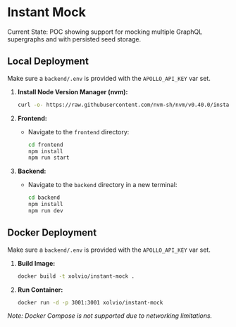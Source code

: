 # Instant Mock

Current State: POC showing support for mocking multiple GraphQL supergraphs and 
with persisted seed storage.

## Local Deployment

Make sure a `backend/.env` is provided with the `APOLLO_API_KEY` var set.

1. **Install Node Version Manager (nvm):**
   ```bash
   curl -o- https://raw.githubusercontent.com/nvm-sh/nvm/v0.40.0/install.sh | bash`
   ```

2. **Frontend:**
   * Navigate to the `frontend` directory:

     ```bash
     cd frontend
     npm install
     npm run start
     ```
3. **Backend:**
   * Navigate to the `backend` directory in a new terminal:

     ```bash
     cd backend
     npm install
     npm run dev
     ```

## Docker Deployment

Make sure a `backend/.env` is provided with the `APOLLO_API_KEY` var set.

1. **Build Image:**

   ```bash
   docker build -t xolvio/instant-mock .
   ```

2. **Run Container:**

   ```bash
   docker run -d -p 3001:3001 xolvio/instant-mock                                                                           
   ```

*Note: Docker Compose is not supported due to networking limitations.*

